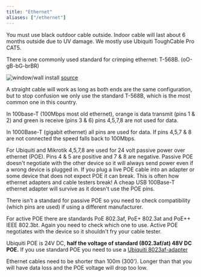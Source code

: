 ```yaml
---
title: "Ethernet"
aliases: ["/ethernet"]
---
```


You must use black outdoor cable outside. Indoor cable will last about 6 months outside due to UV damage. We mostly use Ubiquiti ToughCable Pro CAT5.

There is one commonly used standard for crimping ethernet: T-568B. (oO-gB-bG-brBR)

![window/wall install](/img/ethernet/T-568B.gif)
[source](https://www.siongboon.com/projects/2006-03-06_serial_communication/)

A straight cable will work as long as both ends are the same configuration, but to stop confusion we only use the standard T-568B, which is the most common one in this country.

In 100base-T (100Mbps most old ethernet), orange is data transmit (pins 1 & 2) and green is receive (pins 3 & 6) pins 4,5,7,8 are not used for data.

In 1000Base-T (gigabit ethernet) all pins are used for data. If pins 4,5,7 & 8 are not connected the speed falls back to 100Mbps.

For Ubiquiti and Mikrotik 4,5,7,8 are used for 24 volt passive power over ethernet (POE). Pins 4 & 5 are positive and 7 & 8 are negative. Passive POE doesn't negotiate with the other device so it will always send power even if a wrong device is plugged in. If you plug a live POE cable into an adapter or some device that does not expect POE it can break. This is often how ethernet adapters and cable testers break! A cheap USB 100Base-T ethernet adapter will survive as it doesn't use the POE pins. 

There isn't a standard for passive POE so you need to check compatibility (which pins are used) if using a different manufacturer. 

For active POE there are standards PoE 802.3af, PoE+ 802.3at and PoE++	IEEE 802.3bt. Again you need to check which one to use. Active POE negotiates with the device so it shouldn't fry your cable tester.

Ubiquiti POE is 24V DC, **half the voltage of standard (802.3af/at) 48V DC POE.** If you use standard POE you need to use a [Ubiquiti 8023af-adapter](https://store.ui.com/us/en/collections/uisp-accessory-tech-poe-surge-converters/products/ins-3af-i-g)

Ethernet cables need to be shorter than 100m (300'). Longer than that you will have data loss and the POE voltage will drop too low.


